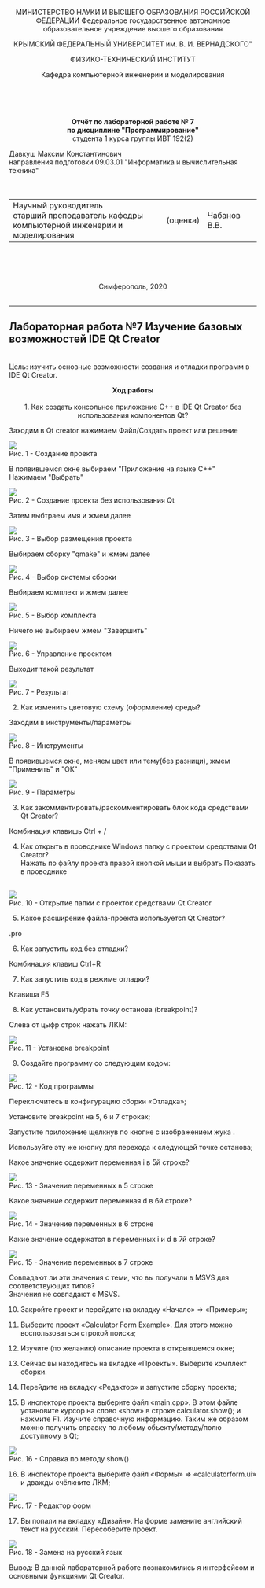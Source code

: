 <p text align = "center">МИНИСТЕРСТВО НАУКИ  И ВЫСШЕГО ОБРАЗОВАНИЯ РОССИЙСКОЙ ФЕДЕРАЦИИ  
Федеральное государственное автономное образовательное учреждение высшего образования  

<p text align = "center">КРЫМСКИЙ ФЕДЕРАЛЬНЫЙ УНИВЕРСИТЕТ им. В. И. ВЕРНАДСКОГО"  

<p text align = "center">ФИЗИКО-ТЕХНИЧЕСКИЙ ИНСТИТУТ  

<p text align = "center">Кафедра компьютерной инженерии и моделирования
</p><br/><br/>
​

<p text align = "center"> 
<b>Отчёт по лабораторной работе № 7<br/> по дисциплине "Программирование"</b>

<br/>
​
студента 1 курса группы ИВТ 192(2)  

Давкуш Максим Константинович  
направления подготовки 09.03.01 "Информатика и вычислительная техника"  
<br/>
​
<table>

<tr><td>Научный руководитель<br/> старший преподаватель кафедры<br/> компьютерной инженерии и моделирования</td>
<td>(оценка)</td>
<td>Чабанов В.В.</td>
</tr>
</table>
<br/><br/>
​
<p text align = "center">Симферополь, 2020<br><br>
<hr>

<h2>Лабораторная работа №7 Изучение базовых возможностей IDE Qt Creator</h2><br>
Цель: изучить основные возможности создания и отладки программ в IDE Qt Creator.<br>
<p text align = "center"><b>Ход работы<br></b><br>
1. Как создать консольное приложение С++ в IDE Qt Creator без использования компонентов Qt?<br>

Заходим в Qt creator нажимаем Файл/Создать проект или решение

<img src = "img lab7/z1.jpg" ></img><br> Рис. 1 - Создание проекта

В появившемся окне выбираем "Приложение на языке С++"<br>
Нажимаем "Выбрать"<br>

<img src = "img lab7/z2.jpg"><br>Рис. 2 - Создание проекта без использования Qt

Затем выбтраем имя и жмем далее

<img src = "img lab7/z3.jpg"><br>Рис. 3 - Выбор размещения проекта

Выбираем сборку "qmake" и жмем далее

<img src = "img lab7/z4.jpg"><br>Рис. 4 - Выбор системы сборки

Выбираем комплект и жмем далее

<img src = "img lab7/z5.jpg"><br>Рис. 5 - Выбор комплекта

Ничего не выбираем жмем "Завершить"<br>

<img src = "img lab7/z6.jpg"><br>Рис. 6 - Управление проектом

Выходит такой результат

<img src = "img lab7/z7.jpg"><br>Рис. 7 - Результат

2. Как изменить цветовую схему (оформление) среды?

Заходим в инструменты/параметры

<img src = "img lab7/z8.jpg"><br>Рис. 8 - Инструменты

В появившемся окне, меняем цвет или тему(без разници), жмем "Применить" и "ОК"

<img src = "img lab7/z9.jpg"><br>Рис. 9 - Параметры

3. Как закомментировать/раскомментировать блок кода средствами Qt Creator?

Комбинация клавишь Ctrl + /

4. Как открыть в проводнике Windows папку с проектом средствами Qt Creator?<br>
Нажать по файлу проекта правой кнопкой мыши и выбрать Показать в проводнике<br><br>

<img src = "img lab7/z10.jpg"><br>Рис. 10 - Открытие папки с проекток средствами Qt Creator

5. Какое расширение файла-проекта используется Qt Creator?<br>

.pro

6. Как запустить код без отладки?<br>

Комбинация клавиш Ctrl+R

7. Как запустить код в режиме отладки?<br>

Клавиша F5

8. Как установить/убрать точку останова (breakpoint)?<br>

Слева от цыфр строк нажать ЛКМ:

<img src = "img lab7/z11.jpg"><br>Рис. 11 - Установка breakpoint

9. Создайте программу со следующим кодом:<br> 

<img src = "img lab7/z12.jpg"><br>Рис. 12 - Код программы

Переключитесь в конфигурацию сборки «Отладка»;

Установите breakpoint на 5, 6 и 7 строках;

Запустите приложение щелкнув по кнопке с изображением жука .

Используйте эту же кнопку для перехода к следующей точке останова;

Какое значение содержит переменная i в 5й строке?

<img src = "img lab7/z13.jpg"><br>Рис. 13 - Значение переменных в 5 строке

Какое значение содержит переменная d в 6й строке?

<img src = "img lab7/z14.jpg"><br>Рис. 14 - Значение переменных в 6 строке

Какие значение содержатся в переменных i и d в 7й строке?

<img src = "img lab7/z15.jpg"><br>Рис. 15 - Значение переменных в 7 строке

Совпадают ли эти значения с теми, что вы получали в MSVS для соответствующих типов?
<br>
Значения не совпадают с MSVS.

10. Закройте проект и перейдите на вкладку «Начало» => «Примеры»;

11. Выберите проект «Calculator Form Example». Для этого можно воспользоваться строкой поиска;

12. Изучите (по желанию) описание проекта в открывшемся окне;

13. Сейчас вы находитесь на вкладке «Проекты». Выберите комплект сборки.

14. Перейдите на вкладку «Редактор» и запустите сборку проекта;

15. В инспекторе проекта выберите файл «main.cpp». В этом файле установите курсор на слово «show» в строке calculator.show(); и нажмите F1. Изучите справочную информацию. Таким же образом можно получить справку по любому объекту/методу/полю доступному в Qt;

<img src = "img lab7/z16.jpg"><br>Рис. 16 - Справка по методу show()

16. В инспекторе проекта выберите файл «Формы» => «calculatorform.ui» и дважды счёлкните ЛКМ;

<img src = "img lab7/z17.jpg"><br>Рис. 17 - Редактор форм

17. Вы попали на вкладку «Дизайн». На форме замените английский текст на русский. Пересоберите проект.

<img src = "img lab7/z18.jpg"><br>Рис. 18 - Замена на русский язык

Вывод: В данной лабораторной работе познакомились я интерфейсом и основными функциями Qt Creator.